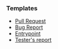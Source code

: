 ### Templates

* [Pull Request](templates/pull-request.md)
* [Bug Report](templates/bug-report.md)
* [Entrypoint](templates/entrypoint.md)
* [Tester's report](templates/testers-report.md)
